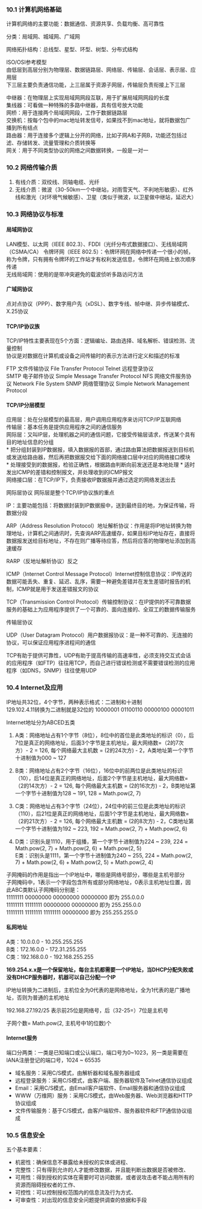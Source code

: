 ### 10.1 计算机网络基础
计算机网络的主要功能：数据通信、资源共享、负载均衡、高可靠性  

分类：局域网、城域网、广域网

网络拓扑结构：总线型、星型、环型、树型、分布式结构

ISO/OSI参考模型  
由低层到高层分别为物理层、数据链路层、网络层、传输层、会话层、表示层、应用层  
下三层主要负责通信功能，上三层属于资源子网层，传输层负责衔接上下三层  

中继器：在物理层上实现局域网网段互联，用于扩展局域网网段的长度  
集线器：可看做一种特殊的多路中继器，具有信号放大功能  
网桥：用于连接两个局域网网段，工作于数据链路层  
交换机：按每个包中的mac地址转发信号，如果找不到mac地址，就将数据包广播到所有结点  
路由器：用于连接多个逻辑上分开的网络，比如子网A和子网B，功能还包括过滤、存储转发、流量管理和介质转换等  
网关：用于不同类型协议的网络之间数据转换，一般是一对一  

### 10.2 网络传输介质
1. 有线介质：双绞线、同轴电缆、光纤
2. 无线介质：微波（30-50km一个中继站，对雨雪天气、不利地形敏感）、红外线和激光（对环境气候敏感）、卫星（类似于微波，以卫星做中继站，延迟大）  

### 10.3 网络协议与标准
#### 局域网协议
LAN模型、以太网（IEEE 802.3）、FDDI（光纤分布式数据接口）、无线局域网（CSMA/CA）
令牌环网（IEEE 802.5）：令牌环网在网络中传递一个很小的帧，称为令牌，只有拥有令牌环的工作站才有权利发送信息，令牌环在网络上依次顺序传递  
无线局域网：使用的是带冲突避免的载波侦听多路访问方法  

#### 广域网协议
点对点协议（PPP）、数字用户先（xDSL）、数字专线、帧中继、异步传输模式、X.25协议

#### TCP/IP协议族
TCP/IP特性主要表现在5个方面：逻辑编址、路由选择、域名解析、错误检测、流量控制  
协议是对数据在计算机或设备之间传输时的表示方法进行定义和描述的标准  

FTP 文件传输协议  File Transfer Protocol 
Telnet 远程登录协议  
SMTP 电子邮件协议  Simple Message Transfer Protocol
NFS 网络文件服务协议  Network File System
SNMP 网络管理协议  Simple Network Management Protocol

#### TCP/IP分层模型
应用层：处在分层模型的最高层，用户调用应用程序来访问TCP/IP互联网络  
传输层：基本任务是提供应用程序之间的通信服务  
网际层：又叫IP层，处理机器之间的通信问题，它接受传输层请求，传送某个具有目的地址信息的分组  
	* 把分组封装到IP数据报，填入数据报的首部，通过路由算法把数据报送到目标机或发送给路由器，然后再把数据报交给下面的网络接口层中对应的网络接口模块  
	* 处理接受到的数据报，检验正确性，根据路由判断向前发送还是本地处理
	* 适时发出ICMP的差错和控制报文，并处理收到的ICMP报文  
网络接口层：在TCP/IP下，负责接收IP数据报并通过选定的网络发送出去  

网际层协议
网际层是整个TCP/IP协议族的重点

IP：主要功能包括：将数据封装到IP数据报中，送到最终目的地，为保证传输，将数据分段  

ARP（Address Resolution Protocol）地址解析协议：作用是将IP地址转换为物理地址，计算机之间通讯时，先查询ARP高速缓存，如果目标IP地址存在，直接将数据报发送给目标地址，不存在则广播等待应答，然后将应答的物理地址添加到高速缓存  

RARP（反地址解析协议）反之  

ICMP（Internet Control Message Protocol）Internet控制信息协议：IP传送的数据可能丢失、重复、延迟、乱序，需要一种避免差错并在发生差错时报告的机制，ICMP就是用于发送差错报文的协议  

TCP（Transmission Control Protocol）传输控制协议：在IP提供的不可靠数据服务的基础上为应用程序提供了一个可靠的、面向连接的、全双工的数据传输服务  

传输层协议

UDP（User Datagram Protocol）用户数据报协议：是一种不可靠的、无连接的协议，可以保证应用程序进程间的通信  

TCP有助于提供可靠性，UDP有助于提高传输的高速率性，必须支持交互式会话的应用程序（如FTP）往往用TCP，而自己进行错误检测或不需要错误检测的应用程序（如DNS，SNMP）往往使用UDP  

### 10.4 Internet及应用
IP地址共32位，4个字节，两种表示格式：二进制和十进制  
129.102.4.11转换为二进制就是32位的 10000001 01100110 00000100 00001011  

Internet地址分为ABCED五类

1. A类：网络地址占有1个字节（8位），8位中的首位是此类地址的标识（0），后7位是真正的网络地址，后面3个字节是主机地址，最大网络数=（2的7次方）- 2 = 126, 每个网络最大主机数 = (2的24次方) - 2，A类地址第一个字节十进制值为000 ~ 127   

2. B类：网络地址占有2个字节（16位），16位中的前两位是此类地址的标识（10），后14位是真正的网络地址，后面2个字节是主机地址，最大网络数=（2的14次方）- 2 = 126, 每个网络最大主机数 = (2的16次方) - 2，B类地址第一个字节十进制值为128 ~ 191, 128 = Math.pow(2, 7)     

3. C类：网络地址占有3个字节（24位），24位中的前三位是此类地址的标识（110），后21位是真正的网络地址，后面1个字节是主机地址，最大网络数=（2的21次方）- 2 = 126, 每个网络最大主机数 = (2的8次方) - 2，C类地址第一个字节十进制值为192 ~ 223, 192 = Math.pow(2, 7) + Math.pow(2, 6)         

4. D类：识别头是1110，用于组播，第一个字节十进制值为224 ~ 239, 224 = Math.pow(2, 7) + Math.pow(2, 6) + Math.pow(2, 5)  
E类：识别头是1111，第一个字节十进制值为240 ~ 255, 224 = Math.pow(2, 7) + Math.pow(2, 6) + Math.pow(2, 5) + Math.pow(2, 4)  

子网掩码的作用是指出一个IP地址中，哪些是网络号部分，哪些是主机号部分  
子网掩码中，1表示一个字段包含所有或部分网络地址，0表示主机地址位置，因此ABC类默认子网掩码分别是：  
11111111 00000000 00000000 00000000 即为 255.0.0.0  
11111111 11111111 00000000 00000000 即为 255.255.0.0  
11111111 11111111 11111111 00000000 即为 255.255.255.0  

#### 私网地址
A类：10.0.0.0 - 10.255.255.255  
B类：172.16.0.0 - 172.31.255.255  
C类：192.168.0.0 - 192.168.255.255  

**169.254.x.x是一个保留地址，每台主机都需要一个IP地址，当DHCP分配失败或没有DHCP服务器时，机器可以自己分配一个IP**  

IP地址转换为二进制后，主机位全为0代表的是网络地址，全为1代表的是广播地址，否则为普通的主机地址  

192.168.27.192/25 表示前25位是网络号，后（32-25=）7位是主机号  

子网个数= Math.pow(2, 主机号中1的位数)个  

#### Internet服务
端口分两类：一类是已知端口或公认端口，端口号为0~1023，另一类是需要在IANA注册登记的端口号，1024 ~ 65535  

* 域名服务：采用C/S模式，由解析器和域名服务器组成  
* 远程登录服务：采用C/S模式，由客户端、服务器软件及Telnet通信协议组成  
* Email：采用C/S模式，由Email客户端软件、Email服务器和通信协议组成  
* WWW（万维网）服务：采用C/S模式，由Web服务器、Web浏览器和HTTP协议组成  
* 文件传输服务：基于C/S模式，由客户端软件、服务器软件和FTP通信协议组成  

### 10.5 信息安全

五个基本要素：  

* 机密性：确保信息不暴露给未授权的实体或进程、  
* 完整性：只有得到允许的人才能修改数据，并且能判断出数据是否被修改、  
* 可用性：得到授权的实体在需要时可访问数据，或者说攻击者不能占用所有的资源而阻碍授权者的工作、  
* 可控性：可以控制授权范围内的信息流及行为方式、  
* 可审查性：对出现的信息安全问题提供调查的依据和手段  





















